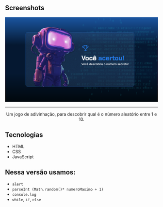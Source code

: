 ## Screenshots
![Screenshot da tela inicial do Alura Plus](print.png)

<hr>
<p align="center">Um jogo de adivinhação, para descobrir qual é o número aleatório entre 1 e 10.</p>

## Tecnologias
* HTML
* CSS
* JavaScript

## Nessa versão usamos:
* `alert`
* `parseInt (Math.random()* numeroMaximo + 1)`
* `console.log`
* `while`, `if`, `else`
